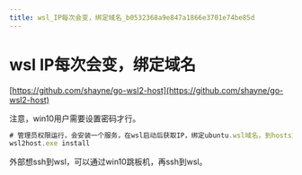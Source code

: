 ```yaml
---
title: wsl_IP每次会变，绑定域名_b0532368a9e847a1866e3701e74be85d
---
```


# wsl IP每次会变，绑定域名

[https://github.com/shayne/go-wsl2-host](https://github.com/shayne/go-wsl2-host)

注意，win10用户需要设置密码才行。

```jsx
# 管理员权限运行，会安装一个服务，在wsl启动后获取IP，绑定ubuntu.wsl域名，到hosts文件
wsl2host.exe install
```

外部想ssh到wsl，可以通过win10跳板机，再ssh到wsl。